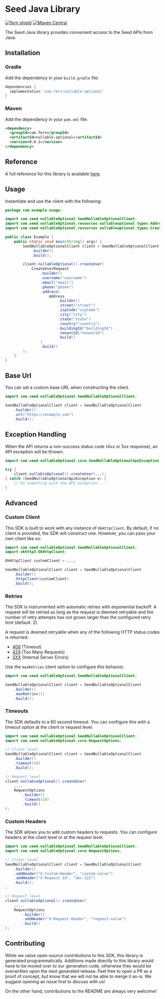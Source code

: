 # Seed Java Library

[![fern shield](https://img.shields.io/badge/%F0%9F%8C%BF-Built%20with%20Fern-brightgreen)](https://buildwithfern.com?utm_source=github&utm_medium=github&utm_campaign=readme&utm_source=Seed%2FJava)
[![Maven Central](https://img.shields.io/maven-central/v/com.fern/nullable-optional)](https://central.sonatype.com/artifact/com.fern/nullable-optional)

The Seed Java library provides convenient access to the Seed APIs from Java.

## Installation

### Gradle

Add the dependency in your `build.gradle` file:

```groovy
dependencies {
  implementation 'com.fern:nullable-optional'
}
```

### Maven

Add the dependency in your `pom.xml` file:

```xml
<dependency>
  <groupId>com.fern</groupId>
  <artifactId>nullable-optional</artifactId>
  <version>0.0.1</version>
</dependency>
```

## Reference

A full reference for this library is available [here](./reference.md).

## Usage

Instantiate and use the client with the following:

```java
package com.example.usage;

import com.seed.nullableOptional.SeedNullableOptionalClient;
import com.seed.nullableOptional.resources.nullableoptional.types.Address;
import com.seed.nullableOptional.resources.nullableoptional.types.CreateUserRequest;

public class Example {
    public static void main(String[] args) {
        SeedNullableOptionalClient client = SeedNullableOptionalClient
            .builder()
            .build();

        client.nullableOptional().createUser(
            CreateUserRequest
                .builder()
                .username("username")
                .email("email")
                .phone("phone")
                .address(
                    Address
                        .builder()
                        .street("street")
                        .zipCode("zipCode")
                        .city("city")
                        .state("state")
                        .country("country")
                        .buildingId("buildingId")
                        .tenantId("tenantId")
                        .build()
                )
                .build()
        );
    }
}
```

## Base Url

You can set a custom base URL when constructing the client.

```java
import com.seed.nullableOptional.SeedNullableOptionalClient;

SeedNullableOptionalClient client = SeedNullableOptionalClient
    .builder()
    .url("https://example.com")
    .build();
```

## Exception Handling

When the API returns a non-success status code (4xx or 5xx response), an API exception will be thrown.

```java
import com.seed.nullableOptional.core.SeedNullableOptionalApiException;

try {
    client.nullableOptional().createUser(...);
} catch (SeedNullableOptionalApiException e) {
    // Do something with the API exception...
}
```

## Advanced

### Custom Client

This SDK is built to work with any instance of `OkHttpClient`. By default, if no client is provided, the SDK will construct one. 
However, you can pass your own client like so:

```java
import com.seed.nullableOptional.SeedNullableOptionalClient;
import okhttp3.OkHttpClient;

OkHttpClient customClient = ...;

SeedNullableOptionalClient client = SeedNullableOptionalClient
    .builder()
    .httpClient(customClient)
    .build();
```

### Retries

The SDK is instrumented with automatic retries with exponential backoff. A request will be retried as long
as the request is deemed retryable and the number of retry attempts has not grown larger than the configured
retry limit (default: 2).

A request is deemed retryable when any of the following HTTP status codes is returned:

- [408](https://developer.mozilla.org/en-US/docs/Web/HTTP/Status/408) (Timeout)
- [429](https://developer.mozilla.org/en-US/docs/Web/HTTP/Status/429) (Too Many Requests)
- [5XX](https://developer.mozilla.org/en-US/docs/Web/HTTP/Status/500) (Internal Server Errors)

Use the `maxRetries` client option to configure this behavior.

```java
import com.seed.nullableOptional.SeedNullableOptionalClient;

SeedNullableOptionalClient client = SeedNullableOptionalClient
    .builder()
    .maxRetries(1)
    .build();
```

### Timeouts

The SDK defaults to a 60 second timeout. You can configure this with a timeout option at the client or request level.

```java
import com.seed.nullableOptional.SeedNullableOptionalClient;
import com.seed.nullableOptional.core.RequestOptions;

// Client level
SeedNullableOptionalClient client = SeedNullableOptionalClient
    .builder()
    .timeout(10)
    .build();

// Request level
client.nullableOptional().createUser(
    ...,
    RequestOptions
        .builder()
        .timeout(10)
        .build()
);
```

### Custom Headers

The SDK allows you to add custom headers to requests. You can configure headers at the client level or at the request level.

```java
import com.seed.nullableOptional.SeedNullableOptionalClient;
import com.seed.nullableOptional.core.RequestOptions;

// Client level
SeedNullableOptionalClient client = SeedNullableOptionalClient
    .builder()
    .addHeader("X-Custom-Header", "custom-value")
    .addHeader("X-Request-Id", "abc-123")
    .build();
;

// Request level
client.nullableOptional().createUser(
    ...,
    RequestOptions
        .builder()
        .addHeader("X-Request-Header", "request-value")
        .build()
);
```

## Contributing

While we value open-source contributions to this SDK, this library is generated programmatically.
Additions made directly to this library would have to be moved over to our generation code,
otherwise they would be overwritten upon the next generated release. Feel free to open a PR as
a proof of concept, but know that we will not be able to merge it as-is. We suggest opening
an issue first to discuss with us!

On the other hand, contributions to the README are always very welcome!